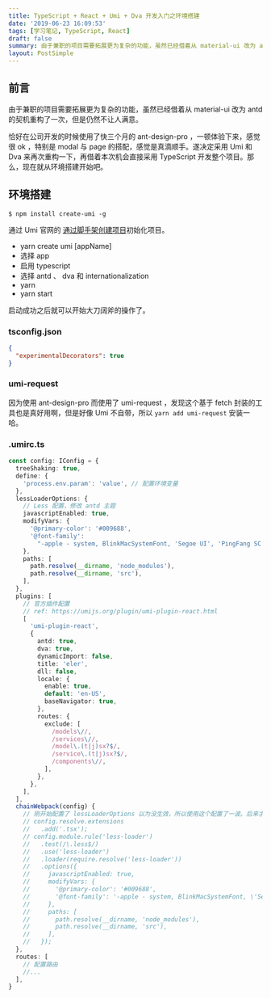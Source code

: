 ```yaml
---
title: TypeScript + React + Umi + Dva 开发入门之环境搭建
date: '2019-06-23 16:09:53'
tags: [学习笔记, TypeScript, React]
draft: false
summary: 由于兼职的项目需要拓展更为复杂的功能，虽然已经借着从 material-ui 改为 antd 的契机重构了一次，但是仍然不让人满意。
layout: PostSimple
---
```


## 前言

由于兼职的项目需要拓展更为复杂的功能，虽然已经借着从 material-ui 改为 antd 的契机重构了一次，但是仍然不让人满意。

恰好在公司开发的时候使用了快三个月的 ant-design-pro ，一顿体验下来，感觉很 ok ，特别是 modal 与 page 的搭配，感觉是真滴顺手。遂决定采用 Umi 和 Dva 来再次重构一下，再借着本次机会直接采用 TypeScript 开发整个项目。那么，现在就从环境搭建开始吧。

## 环境搭建

```shell
$ npm install create-umi -g
```

通过 Umi 官网的 [通过脚手架创建项目](https://umijs.org/zh/guide/create-umi-app.html#%E4%BB%8B%E7%BB%8D-create-umi)初始化项目。

- yarn create umi [appName]
- 选择 app
- 启用 typescript
- 选择 antd 、 dva 和 internationalization
- yarn
- yarn start

启动成功之后就可以开始大刀阔斧的操作了。

### tsconfig.json

```json
{
  "experimentalDecorators": true
}
```

### umi-request

因为使用 ant-design-pro 而使用了 umi-request ，发现这个基于 fetch 封装的工具也是真好用啊，但是好像 Umi 不自带，所以 `yarn add umi-request` 安装一哈。

### .umirc.ts

```ts
const config: IConfig = {
  treeShaking: true,
  define: {
    'process.env.param': 'value', // 配置环境变量
  },
  lessLoaderOptions: {
    // Less 配置，修改 antd 主题
    javascriptEnabled: true,
    modifyVars: {
      '@primary-color': '#009688',
      '@font-family':
        "-apple - system, BlinkMacSystemFont, 'Segoe UI', 'PingFang SC', 'Hiragino Sans GB', 'Microsoft YaHei', 'Helvetica Neue', Helvetica, Arial, sans- serif, 'Apple Color Emoji', 'Segoe UI Emoji', 'Segoe UI Symbol'",
    },
    paths: [
      path.resolve(__dirname, 'node_modules'),
      path.resolve(__dirname, 'src'),
    ],
  },
  plugins: [
    // 官方插件配置
    // ref: https://umijs.org/plugin/umi-plugin-react.html
    [
      'umi-plugin-react',
      {
        antd: true,
        dva: true,
        dynamicImport: false,
        title: 'eler',
        dll: false,
        locale: {
          enable: true,
          default: 'en-US',
          baseNavigator: true,
        },
        routes: {
          exclude: [
            /models\//,
            /services\//,
            /model\.(t|j)sx?$/,
            /service\.(t|j)sx?$/,
            /components\//,
          ],
        },
      },
    ],
  ],
  chainWebpack(config) {
    // 刚开始配置了 lessLoaderOptions 以为没生效，所以使用这个配置了一波。后来才知道原来得使用 css-modules 的方式使用才行，即： import styles from 'styles.less';
    // config.resolve.extensions
    //   .add('.tsx');
    // config.module.rule('less-loader')
    //   .test(/\.less$/)
    //   .use('less-loader')
    //   .loader(require.resolve('less-loader'))
    //   .options({
    //     javascriptEnabled: true,
    //     modifyVars: {
    //       '@primary-color': '#009688',
    //       '@font-family': '-apple - system, BlinkMacSystemFont, \'Segoe UI\', \'PingFang SC\', \'Hiragino Sans GB\', \'Microsoft YaHei\', \'Helvetica Neue\', Helvetica, Arial, sans- serif, \'Apple Color Emoji\', \'Segoe UI Emoji\', \'Segoe UI Symbol\'',
    //     },
    //     paths: [
    //       path.resolve(__dirname, 'node_modules'),
    //       path.resolve(__dirname, 'src'),
    //     ],
    //   });
  },
  routes: [
    // 配置路由
    //...
  ],
}
```
